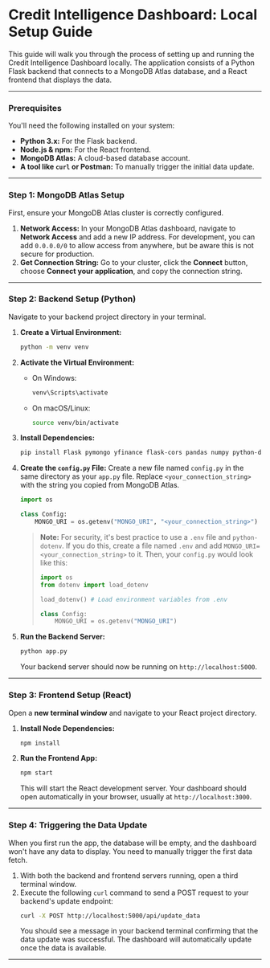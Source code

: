 # Credit Intelligence Dashboard: Local Setup Guide

This guide will walk you through the process of setting up and running the Credit Intelligence Dashboard locally. The application consists of a Python Flask backend that connects to a MongoDB Atlas database, and a React frontend that displays the data.

---

### Prerequisites

You'll need the following installed on your system:

* **Python 3.x:** For the Flask backend.
* **Node.js & npm:** For the React frontend.
* **MongoDB Atlas:** A cloud-based database account.
* **A tool like `curl` or Postman:** To manually trigger the initial data update.

---

### Step 1: MongoDB Atlas Setup

First, ensure your MongoDB Atlas cluster is correctly configured.

1.  **Network Access:** In your MongoDB Atlas dashboard, navigate to **Network Access** and add a new IP address. For development, you can add `0.0.0.0/0` to allow access from anywhere, but be aware this is not secure for production.
2.  **Get Connection String:** Go to your cluster, click the **Connect** button, choose **Connect your application**, and copy the connection string.

---

### Step 2: Backend Setup (Python)

Navigate to your backend project directory in your terminal.

1.  **Create a Virtual Environment:**
    ```bash
    python -m venv venv
    ```

2.  **Activate the Virtual Environment:**
    * On Windows:
        ```bash
        venv\Scripts\activate
        ```
    * On macOS/Linux:
        ```bash
        source venv/bin/activate
        ```

3.  **Install Dependencies:**
    ```bash
    pip install Flask pymongo yfinance flask-cors pandas numpy python-dotenv
    ```

4.  **Create the `config.py` File:**
    Create a new file named `config.py` in the same directory as your `app.py` file. Replace `<your_connection_string>` with the string you copied from MongoDB Atlas.

    ```python
    import os

    class Config:
        MONGO_URI = os.getenv("MONGO_URI", "<your_connection_string>")
    ```

    > **Note:** For security, it's best practice to use a `.env` file and `python-dotenv`. If you do this, create a file named `.env` and add `MONGO_URI=<your_connection_string>` to it. Then, your `config.py` would look like this:
    >
    > ```python
    > import os
    > from dotenv import load_dotenv
    >
    > load_dotenv() # Load environment variables from .env
    >
    > class Config:
    >     MONGO_URI = os.getenv("MONGO_URI")
    > ```

5.  **Run the Backend Server:**
    ```bash
    python app.py
    ```
    Your backend server should now be running on `http://localhost:5000`.

---

### Step 3: Frontend Setup (React)

Open a **new terminal window** and navigate to your React project directory.

1.  **Install Node Dependencies:**
    ```bash
    npm install
    ```

2.  **Run the Frontend App:**
    ```bash
    npm start
    ```
    This will start the React development server. Your dashboard should open automatically in your browser, usually at `http://localhost:3000`.

---

### Step 4: Triggering the Data Update

When you first run the app, the database will be empty, and the dashboard won't have any data to display. You need to manually trigger the first data fetch.

1.  With both the backend and frontend servers running, open a third terminal window.
2.  Execute the following `curl` command to send a POST request to your backend's update endpoint:
    ```bash
    curl -X POST http://localhost:5000/api/update_data
    ```
    You should see a message in your backend terminal confirming that the data update was successful. The dashboard will automatically update once the data is available.

---